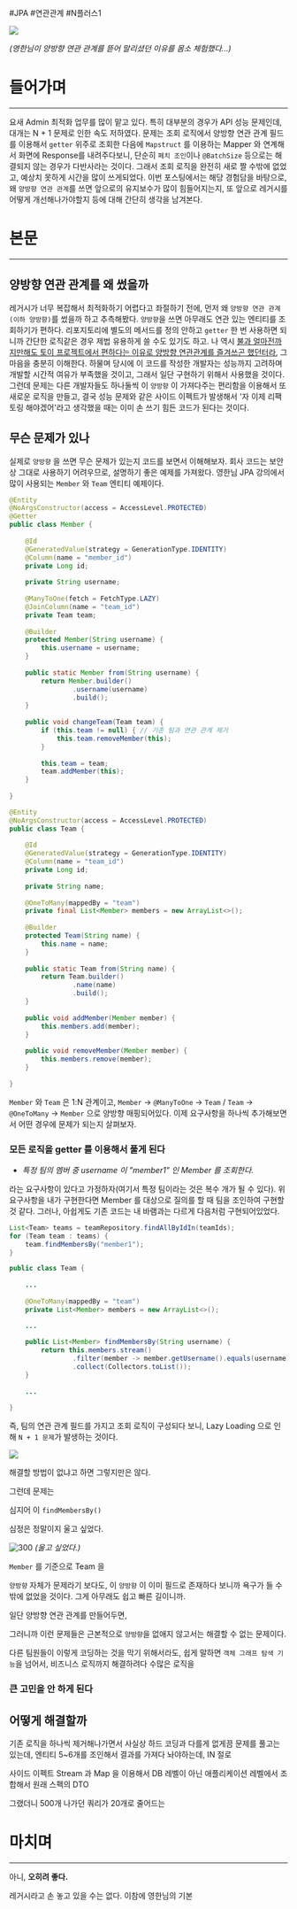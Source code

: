 #JPA #연관관계 #N플러스1


![](attachments/Pasted%20image%2020231011060140.png)

*(영한님이 양방향 연관 관계를 뜯어 말리셨던 이유를 몸소 체험했다...)*

# 들어가며
---

요새 Admin 최적화 업무를 많이 맡고 있다. 특히 대부분의 경우가 API 성능 문제인데, 대개는 N + 1 문제로 인한 속도 저하였다. 문제는 조회 로직에서 양방향 연관 관계 필드를 이용해서 `getter` 위주로 조회한 다음에 `Mapstruct` 를 이용하는 Mapper 와 연계해서 화면에 Response를 내려주다보니, 단순히 `페치 조인`이나 `@BatchSize` 등으로는 해결되지 않는 경우가 다반사라는 것이다. 그래서 조회 로직을 완전히 새로 짤 수밖에 없었고, 예상치 못하게 시간을 많이 쓰게되었다. 이번 포스팅에서는 해당 경험담을 바탕으로, 왜 `양방향 연관 관계`를 쓰면 앞으로의 유지보수가 많이 힘들어지는지, 또 앞으로 레거시를 어떻게 개선해나가야할지 등에 대해 간단히 생각을 남겨본다.


# 본문
---

## 양방향 연관 관계를 왜 썼을까

레거시가 너무 복잡해서 최적화하기 어렵다고 좌절하기 전에, 먼저 왜 `양방향 연관 관계(이하 양방향)`를 썼을까 하고 추측해봤다. `양방향`을 쓰면 아무래도 연관 있는 엔티티를 조회하기가 편하다. 리포지토리에 별도의 메서드를 정의 안하고 `getter` 한 번 사용하면 되니까 간단한 로직같은 경우 제법 유용하게 쓸 수도 있기도 하고. 나 역시 [불과 얼마전까지만해도 토이 프로젝트에서 편하다는 이유로 양방향 연관관계를 즐겨쓰곤 했던터라](https://velog.io/@balparang/JPA-컬렉션-엔티티와-페이징을-함께-사용하기-feat.-BatchSize), 그 마음을 충분히 이해한다. 하물며 당시에 이 코드를 작성한 개발자는 성능까지 고려하며 개발할 시간적 여유가 부족했을 것이고, 그래서 일단 구현하기 위해서 사용했을 것이다. 그런데 문제는 다른 개발자들도 하나둘씩 이 `양방향` 이 가져다주는 편리함을 이용해서 또 새로운 로직을 만들고, 결국 성능 문제와 같은 사이드 이펙트가 발생해서 '자 이제 리팩토링 해야겠어'라고 생각했을 때는 이미 손 쓰기 힘든 코드가 된다는 것이다.


## 무슨 문제가 있나

실제로 `양방향` 을 쓰면 무슨 문제가 있는지 코드를 보면서 이해해보자. 회사 코드는 보안상 그대로 사용하기 어려우므로, 설명하기 좋은 예제를 가져왔다. 영한님 JPA 강의에서 많이 사용되는 `Member` 와 `Team` 엔티티 예제이다.

```java
@Entity  
@NoArgsConstructor(access = AccessLevel.PROTECTED)  
@Getter  
public class Member {  
  
    @Id  
    @GeneratedValue(strategy = GenerationType.IDENTITY)  
    @Column(name = "member_id")  
    private Long id;  
  
    private String username;  
  
    @ManyToOne(fetch = FetchType.LAZY)  
    @JoinColumn(name = "team_id")  
    private Team team;  
  
    @Builder  
    protected Member(String username) {  
        this.username = username;  
    }  
  
    public static Member from(String username) {  
        return Member.builder()  
                .username(username)  
                .build();  
    }  
  
    public void changeTeam(Team team) {  
        if (this.team != null) { // 기존 팀과 연관 관계 제거  
            this.team.removeMember(this);  
        }  
  
        this.team = team;  
        team.addMember(this);  
    }  
  
}
```

```java
@Entity  
@NoArgsConstructor(access = AccessLevel.PROTECTED)  
public class Team {  
  
    @Id  
    @GeneratedValue(strategy = GenerationType.IDENTITY)  
    @Column(name = "team_id")  
    private Long id;  
  
    private String name;  
  
    @OneToMany(mappedBy = "team")  
    private final List<Member> members = new ArrayList<>();  
  
    @Builder  
    protected Team(String name) {  
        this.name = name;  
    }  
  
    public static Team from(String name) {  
        return Team.builder()  
                .name(name)  
                .build();  
    }
  
    public void addMember(Member member) {  
        this.members.add(member);  
    }  
  
    public void removeMember(Member member) {  
        this.members.remove(member);  
    }  
  
}
```

`Member` 와 `Team` 은 1:N 관계이고, `Member` -> `@ManyToOne` -> `Team` / `Team` -> `@OneToMany` -> `Member` 으로 양방향 매핑되어있다. 이제 요구사항을 하나씩 추가해보면서 어떤 경우에 문제가 되는지 살펴보자.


### 모든 로직을 getter 를 이용해서 풀게 된다

- *특정 팀의 멤버 중 username 이 "member1" 인 Member 를 조회한다.*

라는 요구사항이 있다고 가정하자(여기서 특정 팀이라는 것은 복수 개가 될 수 있다). 위 요구사항을 내가 구현한다면 Member 를 대상으로 질의를 할 때 팀을 조인하여 구현할 것 같다. 그러나, 아쉽게도 기존 코드는 내 바램과는 다르게 다음처럼 구현되어있었다.

```java
List<Team> teams = teamRepository.findAllByIdIn(teamIds);
for (Team team : teams) {
	team.findMembersBy("member1");
}
```
```java
public class Team {  
  
	... 
  
    @OneToMany(mappedBy = "team")  
    private List<Member> members = new ArrayList<>();  

	...
  
    public List<Member> findMembersBy(String username) {  
        return this.members.stream()  
                .filter(member -> member.getUsername().equals(username))  
                .collect(Collectors.toList());  
    }  
  
	...
  
}
```

즉, 팀의 연관 관계 필드를 가지고 조회 로직이 구성되다 보니, Lazy Loading 으로 인해 `N + 1 문제`가 발생하는 것이다.

![](attachments/Pasted%20image%2020231011083954.png)

해결할 방법이 없냐고 하면 그렇지만은 않다. 

그런데 문제는 

심지어 이 `findMembersBy()`

심정은 정말이지 울고 싶었다.

![300](attachments/Pasted%20image%2020231011074810.png)
*(울고 싶었다.)*

`Member` 를 기준으로 Team 을 

`양방향` 자체가 문제라기 보다도, 이 `양방향` 이 이미 필드로 존재하다 보니까 욕구가 들 수 밖에 없었을 것이다. 그게 아무래도 쉽고 빠른 길이니까.

일단 양방향 연관 관계를 만들어두면, 

그러니까 이런 문제들은 근본적으로 `양방향`을 없애지 않고서는 해결할 수 없는 문제이다. 

다른 팀원들이 이렇게 코딩하는 것을 막기 위해서라도, 
쉽게 말하면 `객체 그래프 탐색 기능`을 넘어서, 비즈니스 로직까지 해결하려다 
수많은 로직을 

### 큰 고민을 안 하게 된다





## 어떻게 해결할까


기존 로직을 하나씩 제거해나가면서 
사실상 하드 코딩과 다를게 없게끔 문제를 풀고는 있는데, 
엔티티 5~6개를 조인해서 결과를 가져다 놔야하는데, 
IN 절로 

사이드 이펙트 
Stream 과 Map 을 이용해서 DB 레벨이 아닌 애플리케이션 레벨에서 조합해서 원래 스펙의 DTO

그랬더니 500개 나가던 쿼리가 20개로 줄어드는 

# 마치며
---


아니, **오히려 좋다.**

레거시라고 손 놓고 있을 수는 없다. 이참에 영한님의 기본
